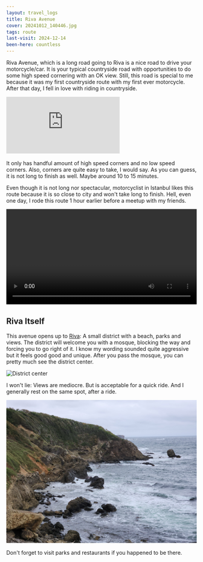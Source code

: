 ```yaml
---
layout: travel_logs
title: Riva Avenue
cover: 20241012_140446.jpg
tags: route
last-visit: 2024-12-14
been-here: countless
---
```


Riva Avenue, which is a long road going to Riva is a nice road to drive your
motorcycle/car. It is your typical countryside road with opportunities to do
some high speed cornering with an OK view. Still, this road is special to me
because it was my first countryside route with my first ever motorcycle. After
that day, I fell in love with riding in countryside.

<div class="videoWrapper">
<iframe
    src="https://www.google.com/maps/embed?pb=!1m18!1m12!1m3!1d24011.344050173775!2d29.214454692103907!3d41.212660386055504!2m3!1f0!2f0!3f0!3m2!1i1024!2i768!4f13.1!3m3!1m2!1s0x409fdbf9b1963ced%3A0xd1c80e711ea86b99!2sRiva%20Cd.%2C%20Beykoz%2F%C4%B0stanbul!5e0!3m2!1str!2str!4v1734275129572!5m2!1str!2str"
    style="border:0;"
    allowfullscreen=""
    loading="lazy"
    referrerpolicy="no-referrer-when-downgrade">
</iframe>
</div>

It only has handful amount of high speed corners and no low speed corners. Also,
corners are quite easy to take, I would say. As you can guess, it is not long to
finish as well. Maybe around 10 to 15 minutes.

Even though it is not long nor spectacular, motorcyclist in Istanbul likes this
route because it is so close to city and won't take long to finish. Hell, even
one day, I rode this route 1 hour earlier before a meetup with my friends.

<video controls width="100%">
  <source src="/assets/img/travel-logs/riva_avenue/route1.mp4" type="video/mp4" />
</video>

## Riva Itself

This avenue opens up to [Riva](https://maps.app.goo.gl/jcuJ2pjXjD4jWRYW8): A
small district with a beach, parks and views. The district will welcome you with
a mosque, blocking the way and forcing you to go right of it. I know my wording
sounded quite aggressive but it feels good good and unique. After you pass the
mosque, you can pretty much see the district center.

![District center](/assets/img/travel-logs/riva_avenue/20240412_142604.jpg)

I won't lie: Views are mediocre. But is acceptable for a quick ride. And I
generally rest on the same spot, after a ride.

![The view from my favorite spot](/assets/img/travel-logs/riva_avenue/20241012_140446.jpg)

Don't forget to visit parks and restaurants if you happened to be there.
